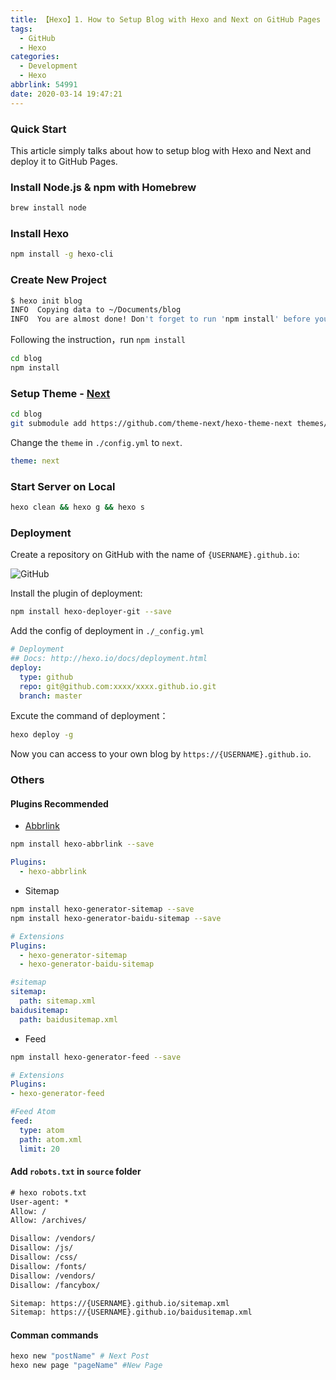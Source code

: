 ```yaml
---
title: 【Hexo】1. How to Setup Blog with Hexo and Next on GitHub Pages
tags:
  - GitHub
  - Hexo
categories:
  - Development
  - Hexo
abbrlink: 54991
date: 2020-03-14 19:47:21
---
```

### Quick Start

This article simply talks about how to setup blog with Hexo and Next and deploy it to GitHub Pages.

### Install Node.js & npm with Homebrew

```bash
brew install node
```

### Install Hexo

```bash
npm install -g hexo-cli
```

<!-- more -->

### Create New Project

```bash
$ hexo init blog
INFO  Copying data to ~/Documents/blog
INFO  You are almost done! Don't forget to run 'npm install' before you start blogging with Hexo!
```

Following the instruction，run `npm install`

```bash
cd blog
npm install
```

### Setup Theme - [Next](https://github.com/theme-next/hexo-theme-next)

```bash
cd blog
git submodule add https://github.com/theme-next/hexo-theme-next themes/next
```

Change the `theme` in `./config.yml` to `next`.

```yml
theme: next
```

### Start Server on Local

```bash
hexo clean && hexo g && hexo s
```

### Deployment

Create a repository on GitHub with the name of `{USERNAME}.github.io`:

![GitHub](/images/20200314-how-to-setup-hexo-blog.jpg)

Install the plugin of deployment:

```bash
npm install hexo-deployer-git --save
```

Add the config of deployment in `./_config.yml`

```yml
# Deployment
## Docs: http://hexo.io/docs/deployment.html
deploy:
  type: github
  repo: git@github.com:xxxx/xxxx.github.io.git
  branch: master
```

Excute the command of deployment：

```bash
hexo deploy -g
```

Now you can access to your own blog by `https://{USERNAME}.github.io`.

### Others

#### Plugins Recommended

- [Abbrlink](https://github.com/rozbo/hexo-abbrlink)

```bash
npm install hexo-abbrlink --save
```

```yml
Plugins:
  - hexo-abbrlink
```

- Sitemap

```bash
npm install hexo-generator-sitemap --save
npm install hexo-generator-baidu-sitemap --save
```

```yml
# Extensions
Plugins:
  - hexo-generator-sitemap
  - hexo-generator-baidu-sitemap

#sitemap
sitemap:
  path: sitemap.xml
baidusitemap:
  path: baidusitemap.xml
```

- Feed

```bash
npm install hexo-generator-feed --save
```

```yml
# Extensions
Plugins:
- hexo-generator-feed

#Feed Atom
feed:
  type: atom
  path: atom.xml
  limit: 20
```

#### Add `robots.txt` in `source` folder

```txt
# hexo robots.txt
User-agent: *
Allow: /
Allow: /archives/

Disallow: /vendors/
Disallow: /js/
Disallow: /css/
Disallow: /fonts/
Disallow: /vendors/
Disallow: /fancybox/

Sitemap: https://{USERNAME}.github.io/sitemap.xml
Sitemap: https://{USERNAME}.github.io/baidusitemap.xml
```

#### Comman commands

```bash
hexo new "postName" # Next Post
hexo new page "pageName" #New Page
```
